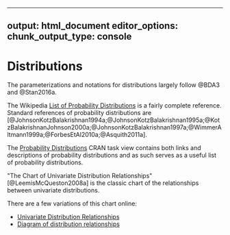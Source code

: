 
---
output: html_document
editor_options: 
  chunk_output_type: console
---
# Distributions

The parameterizations and notations for distributions largely follow @BDA3 and @Stan2016a.

The Wikipedia [List of Probability Distributions](https://en.wikipedia.org/wiki/List_of_probability_distributions) is a fairly complete reference.
Standard references of probability distributions are [@JohnsonKotzBalakrishnan1994a;@JohnsonKotzBalakrishnan1995a;@KotzBalakrishnanJohnson2000a;@JohnsonKotzBalakrishnan1997a;@WimmerAltmann1999a;@ForbesEtAl2010a;@Asquith2011a].

The [Probability Distributions](https://cran.r-project.org/web/views/Distributions.html) CRAN task view contains both links and descriptions of probability distributions and as such serves as a useful list of probability distributions.

"The Chart of Univariate Distribution Relationships" [@LeemisMcQueston2008a] is the classic chart of the relationships between univariate distributions.

There are a few variations of this chart online:

-   [Univariate Distribution Relationships](http://www.math.wm.edu/~leemis/chart/UDR/UDR.html)
-   [Diagram of distribution relationships](https://www.johndcook.com/blog/distribution_chart/)

<!--
### Beta Distribution

See [Wikipedia](https://en.wikipedia.org/wiki/Beta_distribution).

$$
\dbeta(x | \alpha, \beta) = \frac{x^{\alpha - 1} (1 - x)^{\beta- 1}}{B(\alpha, \beta)}
$$
where $B(\alpha, \beta) = \Gamma(\alpha) \Gamma(\beta) / \Gamma(\alpha + \beta)$.

$$
\begin{aligned}[t]
\mu = \E(X) &= \frac{\alpha}{\alpha + \beta} \\
\sigma^2 = \Var(X) &= \frac{\alpha\beta}{(\alpha + \beta)^2 (\alpha + \beta + 1)}
\end{aligned}
$$

For modeling, $\alpha$ and $\beta$ are difficult to work with, so some alternative parameterizations may be useful [^param].

[^param]: <https://en.wikipedia.org/wiki/Beta_distribution>

Mean ($\mu$) and sample size ($\nu$),
$$
\begin{aligned}[t]
\alpha &= \mu \nu \\
\beta  &= (1 - \mu) \nu
\end{aligned}
$$
Mode ($\omega$) and concentration ($\kappa = \alpha + \beta$):
$$
\begin{aligned}[t]
\alpha &= \omega (\kappa - 2) + 1 \\
\beta  &= (1 - \omega) (\kappa - 2) + 1
\end{aligned}
$$
Mean ($\mu$) and variance ($\sigma^2$) is difficult because the variance is a function of the mean:
$$
\begin{aligned}[t]
\alpha &= \mu \left( \frac{\mu (1 - \mu)}{\sigma^2} - 1 \right), & \text{if } \sigma^2 < \mu (1 - \mu) , \\
\beta &= (1 - \mu) \left( \frac{\mu (1 - \mu)}{\sigma^2} - 1 \right), & \text{if } \sigma^2 < \mu (1 - \mu) .
\end{aligned}
$$


### Gamma Distribution

See [Wikipedia](https://en.wikipedia.org/wiki/Gamma_distribution).

Shape $k > 0$ and scale $\theta > 0$,
$$
\dgamma(x | k, \theta) = \frac{1}{\Gamma(k) \theta^k}x^{k - 1}\exp(- x / \theta) .
$$
with
$$
\begin{aligned}[t]
\mu = \E[X] &= k \theta \\
\sigma^2 = \Var[X] &= k \theta^2
\end{aligned}
$$
This can be reparameterized as,
$$
\begin{aligned}[t]
k &= \frac{\mu^2}{\sigma^2} \\
\theta &= \frac{\sigma^2}{\mu}
\end{aligned}
$$

Shape $\alpha > 0$ and rate $\beta > 0$,
$$
\dgamma(x | \alpha, \beta) = \frac{\beta^\alpha}{\Gamma(\alpha)}x^{\alpha - 1}\exp(- \beta x) .
$$
with
$$
\begin{aligned}[t]
\mu = \E[X] &= \frac{\alpha}{\beta} \\
\sigma^2 = \Var[X] &= \frac{\alpha}{\beta^2}
\end{aligned}
$$
This can be reparameterized as,
$$
\begin{aligned}[t]
\alpha &= \frac{\mu^2}{\sigma^2} \\
\beta &= \frac{\mu}{\sigma^2}
\end{aligned}
$$
-->
